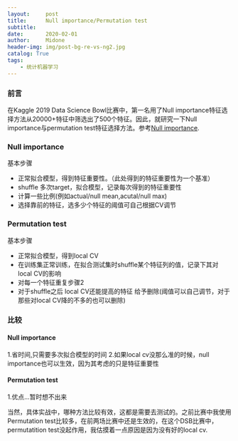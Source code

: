 ```yaml
---
layout:     post
title:      Null importance/Permutation test
subtitle:   
date:       2020-02-01
author:     Midone
header-img: img/post-bg-re-vs-ng2.jpg
catalog: True
tags:
    - 统计机器学习
---
```

### 前言
在Kaggle 2019 Data Science Bowl比赛中，第一名用了Null importance特征选择方法从20000+特征中筛选出了500个特征。因此，就研究一下Null importance与permutation test特征选择方法。参考[Null importance](https://www.kaggle.com/ogrellier/feature-selection-with-null-importances).
### Null importance
基本步骤
- 正常拟合模型，得到特征重要性。（此处得到的特征重要性为一个基准）
- shuffle 多次target，拟合模型，记录每次得到的特征重要性
- 计算一些比例(例如actual/null mean,acutal/null max)
- 选择靠前的特征，选多少个特征的阈值可自己根据CV调节

### Permutation test
基本步骤
- 正常拟合模型，得到local CV
- 在训练集正常训练，在拟合测试集时shuffle某个特征列的值，记录下其对local CV的影响
- 对每一个特征重复步骤2
- 对于shuffle之后 local CV还能提高的特征 给予删除(阈值可以自己调节，对于那些对local CV降的不多的也可以删除)

### 比较
#### Null importance 
1.省时间,只需要多次拟合模型的时间
2.如果local cv没那么准的时候，null importance也可以生效，因为其考虑的只是特征重要性

#### Permutation test
1.优点...暂时想不出来

当然，具体实战中，哪种方法比较有效，这都是需要去测试的。之前比赛中我使用Permutation test比较多，在前两场比赛中还是生效的，在这个DSB比赛中，permutatition test没起作用，我估摸着一点原因是因为没有好的local cv.